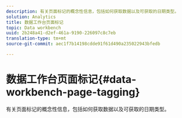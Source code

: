 ```yaml
---
description: 有关页面标记的概念性信息，包括如何获取数据以及可获取的日期类型。
solution: Analytics
title: 数据工作台页面标记
topic: Data workbench
uuid: 2b248a41-d2ef-461a-9190-226097c8c7eb
translation-type: tm+mt
source-git-commit: aec1f7b14198cdde91f61d490a235022943bfedb

---
```



# 数据工作台页面标记{#data-workbench-page-tagging}

有关页面标记的概念性信息，包括如何获取数据以及可获取的日期类型。

